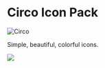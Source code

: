 Circo Icon Pack 
===========================
![Circo](https://github.com/MalcolmScruggs/ColorCircleIconPack/blob/master/res/drawable-xxxhdpi/ic_circo.png)

Simple, beautiful, colorful icons.

![](https://github.com/MalcolmScruggs/ColorCircleIconPack/blob/master/res/drawable-xxxhdpi/ic_google_translate.png)
